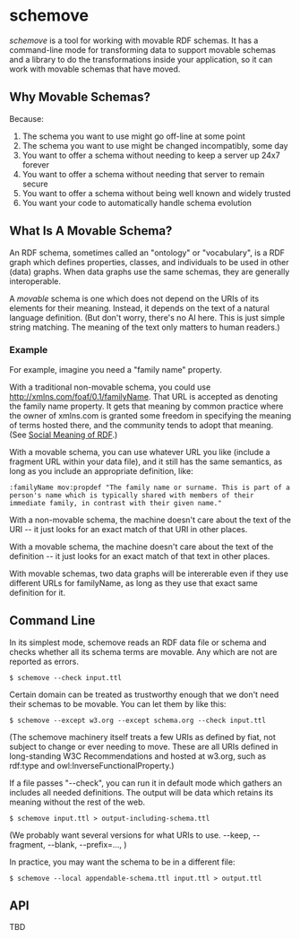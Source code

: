 
# schemove

_schemove_ is a tool for working with movable RDF schemas.  It has a
command-line mode for transforming data to support movable schemas and a
library to do the transformations inside your application, so it can work
with movable schemas that have moved.

## Why Movable Schemas?

Because:

1. The schema you want to use might go off-line at some point
2. The schema you want to use might be changed incompatibly, some day
3. You want to offer a schema without needing to keep a server up 24x7 forever
4. You want to offer a schema without needing that server to remain secure
5. You want to offer a schema without being well known and widely trusted
6. You want your code to automatically handle schema evolution

## What Is A Movable Schema?

An RDF schema, sometimes called an "ontology" or "vocabulary", is a RDF
graph which defines properties, classes, and individuals to be used in
other (data) graphs.  When data graphs use the same schemas, they are
generally interoperable.

A _movable_ schema is one which does not depend on the URIs of its
elements for their meaning.  Instead, it depends on the text of a
natural language definition.  (But don't worry, there's no AI
here. This is just simple string matching.  The meaning of the text
only matters to human readers.)

### Example

For example, imagine you need a "family name" property.

With a traditional non-movable schema, you could use <http://xmlns.com/foaf/0.1/familyName>.  That URL is accepted as denoting the family name property. It gets that meaning by common practice where the owner of xmlns.com is granted some freedom in specifying the meaning of terms hosted there, and the community tends to adopt that meaning. (See [Social Meaning of RDF](https://www.w3.org/wiki/SocialMeaning).)

With a movable schema, you can use whatever URL you like (include a fragment URL within your data file), and it still has the same semantics, as long as you include an appropriate definition, like:

```turtle
:familyName mov:propdef "The family name or surname. This is part of a person's name which is typically shared with members of their immediate family, in contrast with their given name." 
```

With a non-movable schema, the machine doesn't care about the text of the URI -- it just looks for an exact match of that URI in other places.

With a movable schema, the machine doesn't care about the text of the definition -- it just looks for an exact match of that text in other places.

With movable schemas, two data graphs will be intererable even if they use different URLs for familyName, as long as they use that exact same definition for it.

## Command Line

In its simplest mode, schemove reads an RDF data file or schema and
checks whether all its schema terms are movable.  Any which are not
are reported as errors.

```console
$ schemove --check input.ttl
```

Certain domain can be treated as trustworthy enough that we don't need
their schemas to be movable.  You can let them by like this:


```console
$ schemove --except w3.org --except schema.org --check input.ttl
```

(The schemove machinery itself treats a few URIs as defined by fiat,
not subject to change or ever needing to move.  These are all URIs
defined in long-standing W3C Recommendations and hosted at w3.org,
such as rdf:type and owl:InverseFunctionalProperty.)

If a file passes "--check", you can run it in default mode which
gathers an includes all needed definitions.  The output will be
data which retains its meaning without the rest of the web.

```console
$ schemove input.ttl > output-including-schema.ttl
```

(We probably want several versions for what URIs to use. --keep, --fragment, --blank, --prefix=..., )

In practice, you may want the schema to be in a different file:

```console
$ schemove --local appendable-schema.ttl input.ttl > output.ttl
```

## API

TBD
